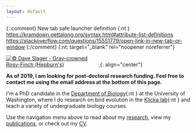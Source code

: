 ```yaml
---
layout: default
---
```



{::comment}
New tab safe launcher definition {:nt } https://kramdown.gettalong.org/syntax.html#attribute-list-definitions
https://stackoverflow.com/questions/15551779/open-link-in-new-tab-or-window
{:/comment}
{:nt: target="_blank" rel="noopener noreferrer"}

<a target="_blank" rel="noopener noreferrer" href="https://macaulaylibrary.org/asset/140702331" title="ML140702331 Gray-crowned Rosy-Finch (Hepburn's) © Dave Slager">
<img alt="© Dave Slager - Gray-crowned Rosy-Finch (Hepburn's)" style="border:none;max-width:50%;" src="https://download.ams.birds.cornell.edu/api/v1/asset/140702331/2400"/>
</a>
{: align="center"}

**As of 2019, I am looking for post-doctoral research funding. Feel free to contact me using the email address at the bottom of this page.**

I'm a PhD candidate in the [Department of Biology](https://www.biology.washington.edu/){:nt } at the University of Washington, where I do research on bird evolution in the [Klicka lab](https://klickalab.com/){:nt } and teach a variety of undergraduate biology courses.

Use the navigation menu above to read about my [research](research.md), view my [publications](publications.md), or check out my [CV](cv.md).